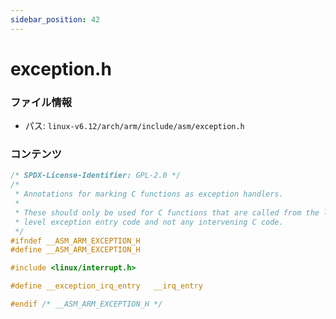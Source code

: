 ```yaml
---
sidebar_position: 42
---
```

# exception.h

### ファイル情報

- パス: `linux-v6.12/arch/arm/include/asm/exception.h`

### コンテンツ

```h
/* SPDX-License-Identifier: GPL-2.0 */
/*
 * Annotations for marking C functions as exception handlers.
 *
 * These should only be used for C functions that are called from the low
 * level exception entry code and not any intervening C code.
 */
#ifndef __ASM_ARM_EXCEPTION_H
#define __ASM_ARM_EXCEPTION_H

#include <linux/interrupt.h>

#define __exception_irq_entry	__irq_entry

#endif /* __ASM_ARM_EXCEPTION_H */

```
